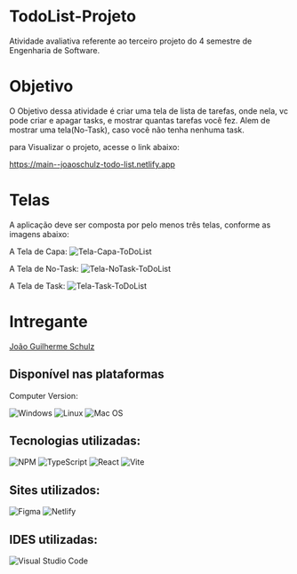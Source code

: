 # TodoList-Projeto

Atividade avaliativa referente ao terceiro projeto do 4 semestre de Engenharia de Software. 

# Objetivo

O Objetivo dessa atividade é criar uma tela de lista de tarefas, onde nela, vc pode criar e apagar tasks, e mostrar quantas tarefas você fez.
Alem de mostrar uma tela(No-Task), caso você não tenha nenhuma task.

para Visualizar o projeto, acesse o link abaixo:

https://main--joaoschulz-todo-list.netlify.app

# Telas

A aplicação deve ser composta por pelo menos três telas, conforme as imagens abaixo: 

A Tela de Capa:
![Tela-Capa-ToDoList](https://gist.githubusercontent.com/JoaoSchulz/5e412c92c9f7460e46d84d4ad20aafc2/raw/814c54c1513afca013525edf212080e7a8682b13/Capa.svg)

A Tela de No-Task:
![Tela-NoTask-ToDoList](https://gist.githubusercontent.com/JoaoSchulz/8757c5b3970a6f1a3c23efc0084dee23/raw/a2f266e4c825ced82f0e814f7c42c8d20070a21d/Todo%2520-%2520Empty.svg)

A Tela de Task:
![Tela-Task-ToDoList](https://gist.githubusercontent.com/JoaoSchulz/69eb01b5d48ec1be0ce4665eb5291469/raw/89feaaa77be6b913177e795452e7e317391181a0/Todo.svg)

# Intregante

[João Guilherme Schulz](https://github.com/JoaoSchulz)

## Disponível nas plataformas

Computer Version:

![Windows](https://img.shields.io/badge/Windows-0078D6?style=for-the-badge&logo=windows&logoColor=white)
![Linux](https://img.shields.io/badge/Linux-FF6600?style=for-the-badge&logo=linux&logoColor=white)
![Mac OS](https://img.shields.io/badge/mac%20os-000000?style=for-the-badge&logo=macos&logoColor=F0F0F0)

## Tecnologias utilizadas:

![NPM](https://img.shields.io/badge/NPM-%23CB3837.svg?style=for-the-badge&logo=npm&logoColor=white)
![TypeScript](https://img.shields.io/badge/typescript-%23007ACC.svg?style=for-the-badge&logo=typescript&logoColor=white)
![React](https://img.shields.io/badge/react-%2320232a.svg?style=for-the-badge&logo=react&logoColor=%2361DAFB)
![Vite](https://img.shields.io/badge/vite-%23646CFF.svg?style=for-the-badge&logo=vite&logoColor=white)


## Sites utilizados:

![Figma](https://img.shields.io/badge/figma-%23F24E1E.svg?style=for-the-badge&logo=figma&logoColor=white)
![Netlify](https://img.shields.io/badge/netlify-%23000000.svg?style=for-the-badge&logo=netlify&logoColor=#00C7B7)

## IDES utilizadas:

![Visual Studio Code](https://img.shields.io/badge/Visual%20Studio%20Code-0078d7.svg?style=for-the-badge&logo=visual-studio-code&logoColor=white)
